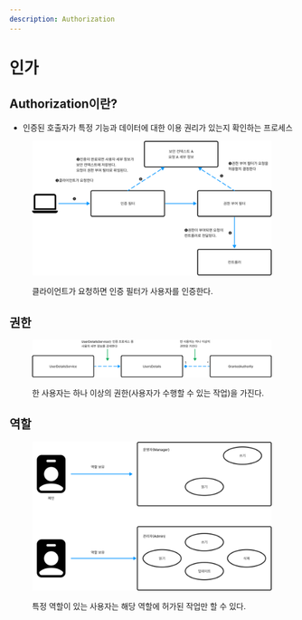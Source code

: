 ```yaml
---
description: Authorization
---
```


# 인가

## Authorization이란?

* 인증된 호출자가 특정 기능과 데이터에 대한 이용 권리가 있는지 확인하는 프로세스

<figure><img src="../../../.gitbook/assets/image (5) (1).png" alt=""><figcaption><p>클라이언트가 요청하면 인증 필터가 사용자를 인증한다.</p></figcaption></figure>

## 권한

<figure><img src="../../../.gitbook/assets/image (9) (1) (1) (1) (1).png" alt=""><figcaption><p>한 사용자는 하나 이상의 권한(사용자가 수행할 수 있는 작업)을 가진다.</p></figcaption></figure>

## 역할

<figure><img src="../../../.gitbook/assets/image (11) (1).png" alt=""><figcaption><p>특정 역할이 있는 사용자는 해당 역할에 허가된 작업만 할 수 있다.</p></figcaption></figure>
